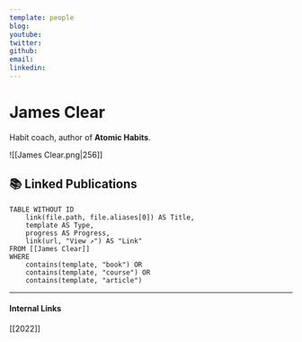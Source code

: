 ```yaml
---
template: people
blog: 
youtube: 
twitter: 
github: 
email: 
linkedin: 
---
```

# James Clear
Habit coach, author of **Atomic Habits**.

![[James Clear.png|256]]

## 📚 Linked Publications
```dataview
TABLE WITHOUT ID 
	link(file.path, file.aliases[0]) AS Title,
	template AS Type,
	progress AS Progress,
	link(url, "View ↗️") AS "Link"
FROM [[James Clear]] 
WHERE 
	contains(template, "book") OR 
	contains(template, "course") OR 
	contains(template, "article")
```

---
#### Internal Links
[[2022]]